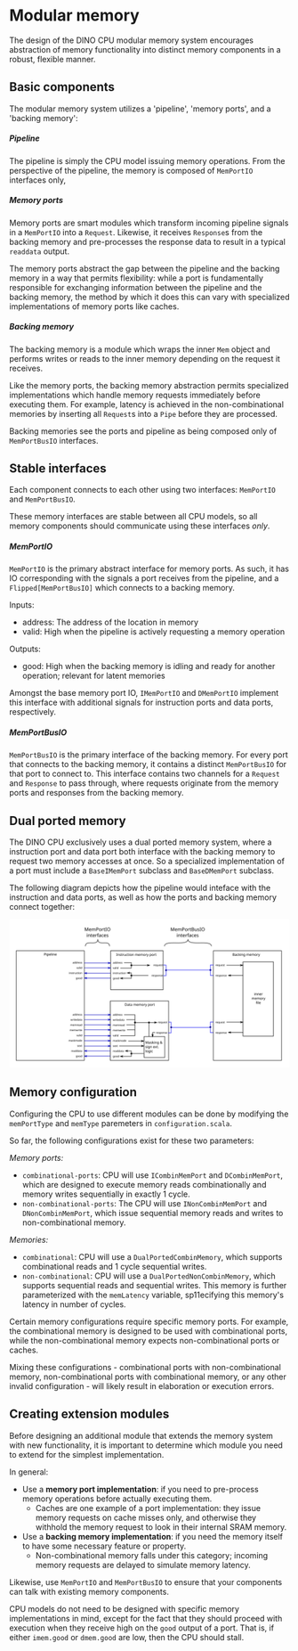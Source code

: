 # Modular memory

The design of the DINO CPU modular memory system encourages abstraction of memory functionality into distinct memory components in a robust, flexible manner.

## Basic components

The modular memory system utilizes a 'pipeline', 'memory ports', and a 'backing memory':

##### Pipeline
The pipeline is simply the CPU model issuing memory operations. From the perspective of the pipeline, the memory is composed of `MemPortIO` interfaces only, 

##### Memory ports
Memory ports are smart modules which transform incoming pipeline signals in a `MemPortIO` into a `Request`. Likewise, it receives `Response`s from the backing memory and pre-processes the response data to result in a typical `readdata` output.

The memory ports abstract the gap between the pipeline and the backing memory in a way that permits flexibility: while a port is fundamentally responsible for exchanging information between the pipeline and the backing memory, the method by which it does this can vary with specialized implementations of memory ports like caches.

##### Backing memory
The backing memory is a module which wraps the inner `Mem` object and performs writes or reads to the inner memory depending on the request it receives.

Like the memory ports, the backing memory abstraction permits specialized implementations which handle memory requests immediately before executing them. For example, latency is achieved in the non-combinational memories by inserting all `Request`s into a `Pipe` before they are processed.

Backing memories see the ports and pipeline as being composed only of `MemPortBusIO` interfaces.

## Stable interfaces
Each component connects to each other using two interfaces: `MemPortIO` and `MemPortBusIO`. 

These memory interfaces are stable between all CPU models, so all memory components should communicate using these 
interfaces _only_. 


##### MemPortIO
`MemPortIO` is the primary abstract interface for memory ports. As such, it has IO corresponding with the signals a port receives from the pipeline, and a `Flipped[MemPortBusIO]` which connects to a backing memory.

Inputs: 
- address: The address of the location in memory
- valid:   High when the pipeline is actively requesting a memory operation

Outputs:
- good:    High when the backing memory is idling and ready for another operation; relevant for latent memories

Amongst the base memory port IO, `IMemPortIO` and `DMemPortIO` implement this interface with additional signals for instruction ports and data ports, respectively.

##### MemPortBusIO

`MemPortBusIO` is the primary interface of the backing memory. For every port that connects to the backing memory, it contains a distinct `MemPortBusIO` for that port to connect to.
This interface contains two channels for a `Request` and `Response` to pass through, where requests originate from the memory ports and responses from the backing memory.

## Dual ported memory
The DINO CPU exclusively uses a dual ported memory system, where a instruction port and data port both interface 
with the backing memory to request two memory accesses at once. So a specialized implementation of a port
must include a `BaseIMemPort` subclass and `BaseDMemPort` subclass. 

The following diagram depicts how the pipeline would inteface with the instruction and data ports, as well as how the ports and backing memory connect together:

![Diagram of abstracted dual ported memory](./memory-connections.svg)

## Memory configuration

Configuring the CPU to use different modules can be done by modifying the `memPortType` and `memType` paremeters
in `configuration.scala`. 

So far, the following configurations exist for these two parameters: 

*Memory ports:*

- `combinational-ports`: CPU will use `ICombinMemPort` and `DCombinMemPort`, which are designed to execute memory reads combinationally and memory writes sequentially in exactly 1 cycle.
- `non-combinational-ports`: The CPU will use `INonCombinMemPort` and `DNonCombinMemPort`, which issue sequential memory reads and writes to non-combinational memory.

*Memories:*

- `combinational`: CPU will use a `DualPortedCombinMemory`, which supports combinational reads and 1 cycle sequential writes.
- `non-combinational`: CPU will use a `DualPortedNonCombinMemory`, which supports sequential reads and sequential writes. This memory is further parameterized with the `memLatency` variable, sp11ecifying this memory's latency in number of cycles.

Certain memory configurations require specific memory ports. For example, the combinational memory is designed to be used with combinational ports, while the non-combinational memory expects non-combinational ports or caches. 

Mixing these configurations - combinational ports with non-combinational memory, non-combinational ports with combinational memory, or any other invalid configuration - will likely result in elaboration or execution errors.

## Creating extension modules
Before designing an additional module that extends the memory system with new functionality, it is important to determine which module you need to extend for the simplest implementation.

In general: 
- Use a **memory port implementation**: if you need to pre-process memory operations before actually executing them. 
    - Caches are one example of a port implementation: they issue memory requests on cache misses only, and otherwise they withhold the memory request to look in their internal SRAM memory.
- Use a **backing memory implementation**: if you need the memory itself to have some necessary feature or property. 
    - Non-combinational memory falls under this category; incoming memory requests are delayed to simulate memory latency.

Likewise, use `MemPortIO` and `MemPortBusIO` to ensure that your components can talk with existing memory components.

CPU models do not need to be designed with specific memory implementations in mind, except for the fact that they should proceed with execution when they receive high on the `good` output of a port. That is, if either `imem.good` or `dmem.good` are low, then the CPU should stall.
